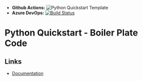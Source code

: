 - **Github Actions:** ![Python Quickstart Template](https://github.com/govindarajanv/python-quickstart/workflows/Python%20package/badge.svg?branch=master)
- **Azure DevOps:** [![Build Status](https://dev.azure.com/govindarajanv/govindarajanv/_apis/build/status/govindarajanv.python-quickstart?branchName=master)](https://dev.azure.com/govindarajanv/govindarajanv/_build/latest?definitionId=4&branchName=master)

# Python Quickstart - Boiler Plate Code

## Links

- [Documentation](https://govindarajanv.github.io/python-quickstart/)
